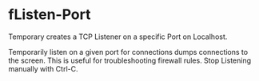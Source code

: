 # fListen-Port
Temporary creates a TCP Listener on a specific Port on Localhost.

Temporarily listen on a given port for connections dumps connections to the screen. This is useful for troubleshooting firewall rules. Stop Listening manually with Ctrl-C.
